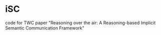 # iSC
code for TWC paper "Reasoning over the air: A Reasoning-based Implicit Semantic Communication Framework"
